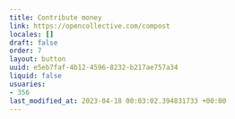 ```yaml
---
title: Contribute money
link: https://opencollective.com/compost
locales: []
draft: false
order: 7
layout: button
uuid: e5eb7faf-4b12-4596-8232-b217ae757a34
liquid: false
usuaries:
- 356
last_modified_at: 2023-04-18 00:03:02.394831733 +00:00
---
```


